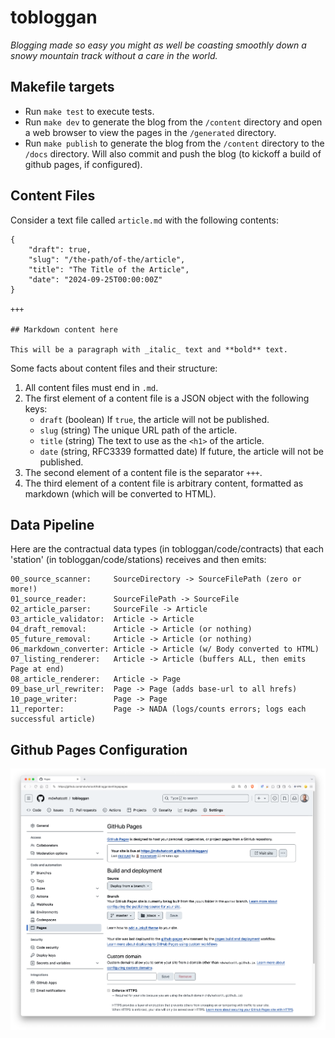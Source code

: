 # tobloggan

_Blogging made so easy you might as well be coasting smoothly down a snowy mountain track without a care in the world._

## Makefile targets

- Run `make test` to execute tests.
- Run `make dev` to generate the blog from the `/content` directory and open a web browser to view the pages in the `/generated` directory.
- Run `make publish` to generate the blog from the `/content` directory to the `/docs` directory. Will also commit and push the blog (to kickoff a build of github pages, if configured).

## Content Files

Consider a text file called `article.md` with the following contents:

```text
{
    "draft": true,
    "slug": "/the-path/of-the/article",
    "title": "The Title of the Article",
    "date": "2024-09-25T00:00:00Z"
}

+++

## Markdown content here

This will be a paragraph with _italic_ text and **bold** text.

```

Some facts about content files and their structure:

1. All content files must end in `.md`.
2. The first element of a content file is a JSON object with the following keys:
   - `draft` (boolean) If `true`, the article will not be published.
   - `slug`  (string) The unique URL path of the article.
   - `title` (string) The text to use as the `<h1>` of the article.
   - `date`  (string, RFC3339 formatted date) If future, the article will not be published.
3. The second element of a content file is the separator `+++`.
4. The third element of a content file is arbitrary content, formatted as markdown (which will be converted to HTML).

## Data Pipeline

Here are the contractual data types (in tobloggan/code/contracts) that each 'station' (in tobloggan/code/stations) receives and then emits:

```
00_source_scanner:     SourceDirectory -> SourceFilePath (zero or more!)
01_source_reader:      SourceFilePath -> SourceFile
02_article_parser:     SourceFile -> Article
03_article_validator:  Article -> Article
04_draft_removal:      Article -> Article (or nothing)
05_future_removal:     Article -> Article (or nothing)
06_markdown_converter: Article -> Article (w/ Body converted to HTML)
07_listing_renderer:   Article -> Article (buffers ALL, then emits Page at end)
08_article_renderer:   Article -> Page
09_base_url_rewriter:  Page -> Page (adds base-url to all hrefs)
10_page_writer:        Page -> Page
11_reporter:           Page -> NADA (logs/counts errors; logs each successful article)
```

## Github Pages Configuration

![github-pages-config](./assets/github-pages-setup.png)


